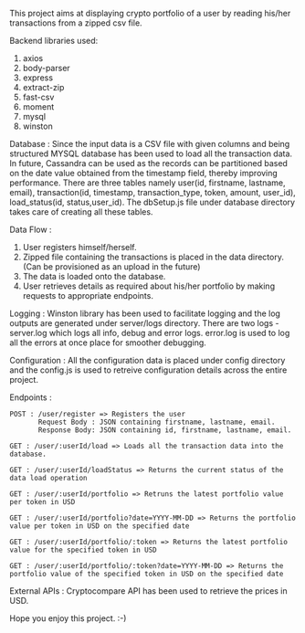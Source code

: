  This project aims at displaying crypto portfolio of a user by reading his/her transactions from a zipped csv file.


Backend libraries used:
1. axios
2. body-parser
3. express
4. extract-zip
5. fast-csv
6. moment
7. mysql
8. winston

Database : Since the input data is a CSV file with given columns and being structured MYSQL database has been used to load all the transaction data. In future, Cassandra can be used as the records can be partitioned based on the date value obtained from the timestamp field, thereby improving performance. There are three tables namely user(id, firstname, lastname, email), transaction(id, timestamp, transaction_type, token, amount, user_id), load_status(id, status,user_id). The dbSetup.js file under database directory takes care of creating all these tables.

Data Flow :
1. User registers himself/herself.
2. Zipped file containing the transactions is placed in the data directory.(Can be provisioned as an upload in the future)
3. The data is loaded onto the database.
4. User retrieves details as required about his/her portfolio by making requests to appropriate endpoints.

Logging : Winston library has been used to facilitate logging and the log outputs are generated under server/logs directory. There are two logs - server.log which logs all info, debug and error logs. error.log is used to log all the errors at once place for smoother debugging.

Configuration : All the configuration data is placed under config directory and the config.js is used to retreive configuration details across the entire project.

Endpoints :

    POST : /user/register => Registers the user
           Request Body : JSON containing firstname, lastname, email.
           Response Body: JSON containing id, firstname, lastname, email.
     
    GET : /user/:userId/load => Loads all the transaction data into the database.

    GET : /user/:userId/loadStatus => Returns the current status of the data load operation
       
    GET : /user/:userId/portfolio => Retruns the latest portfolio value per token in USD

    GET : /user/:userId/portfolio?date=YYYY-MM-DD => Returns the portfolio value per token in USD on the specified date

    GET : /user/:userId/portfolio/:token => Returns the latest portfolio value for the specified token in USD

    GET : /user/:userId/portfolio/:token?date=YYYY-MM-DD => Returns the portfolio value of the specified token in USD on the specified date

External APIs : Cryptocompare API has been used to retrieve the prices in USD.

Hope you enjoy this project. :-) 
